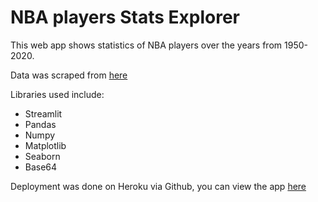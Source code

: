 # NBA players Stats Explorer
This web app shows statistics of NBA players over the years from 1950-2020.

Data was scraped from [here](https://www.basketball-reference.com/)

Libraries used include:
- Streamlit
- Pandas
- Numpy
- Matplotlib
- Seaborn
- Base64

Deployment was done on Heroku via Github, you can view the app [here]()

